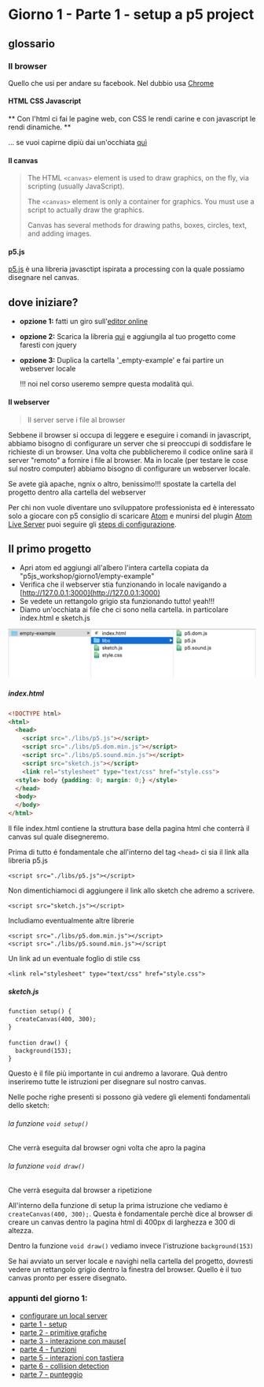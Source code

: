 # Giorno 1 - Parte 1 - setup a p5 project
## glossario

### Il browser
Quello che usi per andare su facebook. Nel dubbio usa [Chrome](https://www.google.com/chrome/browser/desktop/index.html?brand=CHBD&gclid=CjwKCAjw4IjKBRBrEiwAvnqkbZ6jCm1Ov575lIe20Uq7E7g-q94FqNN6DEiEOGVVnGcqu9GBxGRzDxoCIp8QAvD_BwE)

#### HTML CSS Javascript
** Con l'html ci fai le pagine web, con CSS le rendi carine e con javascript le rendi dinamiche.
**

... se vuoi capirne dipiù dai un'occhiata [quì](https://www.youtube.com/watch?v=URSH0QpxKo8&t=12s)


#### Il canvas
> The HTML `<canvas>` element is used to draw graphics, on the fly, via scripting (usually JavaScript).
>
> The `<canvas>` element is only a container for graphics. You must use a script to actually draw the graphics.
>
> Canvas has several methods for drawing paths, boxes, circles, text, and adding images.


#### p5.js
  [p5.js](https://p5js.org/) è una libreria javasctipt ispirata a processing con la quale possiamo disegnare nel canvas.

## dove iniziare?
- **opzione 1:**
fatti un giro sull'[editor online](https://alpha.editor.p5js.org/)

- **opzione 2:**
Scarica la libreria [qui](https://p5js.org/download/) e aggiungila al tuo progetto come faresti con jquery

- **opzione 3:**
Duplica la cartella '_empty-example' e fai partire un webserver locale

  !!! noi nel corso useremo sempre questa modalità quì.

#### Il webserver
> Il server serve i file al browser

Sebbene il browser si occupa di leggere e eseguire i comandi in javascript, abbiamo bisogno di configurare un server che si preoccupi di soddisfare le richieste di un browser.
Una volta che pubblicheremo il codice online sarà il server "remoto" a fornire i file al browser. Ma in locale (per testare le cose sul nostro computer) abbiamo bisogno di configurare un webserver locale.

Se avete già apache, ngnix o altro, benissimo!!! spostate la cartella del progetto dentro alla cartella del webserver

Per chi non vuole diventare uno sviluppatore professionista ed è interessato solo a giocare con p5 consiglio di scaricare [Atom](https://atom.io/) e munirsi del plugin [Atom Live Server](https://atom.io/packages/atom-live-server)
puoi seguire gli [steps di configurazione](https://lorenzoromagnoli.github.io/p5js_workshop/giorno1/setup_atom-live-server.html).

## Il primo progetto
- Apri atom ed aggiungi all'albero l'intera cartella copiata da "p5js_workshop/giorno1/empty-example"
- Verifica che il webserver stia funzionando in locale navigando a [http://127.0.0.1:3000](http://127.0.0.1:3000)
- Se vedete un rettangolo grigio sta funzionando tutto! yeah!!!
- Diamo un'occhiata ai file che ci sono nella cartella. in particolare index.html e sketch.js

![](https://raw.githubusercontent.com/lorenzoromagnoli/p5js_workshop/master/giorno1/tutorialIMG/folder_structure.png)

##### index.html

```html
<!DOCTYPE html>
<html>
  <head>
    <script src="./libs/p5.js"></script>
    <script src="./libs/p5.dom.min.js"></script>
    <script src="./libs/p5.sound.min.js"></script>
    <script src="sketch.js"></script>
    <link rel="stylesheet" type="text/css" href="style.css">
  <style> body {padding: 0; margin: 0;} </style>
  </head>
  <body>
  </body>
</html>

```
Il file index.html contiene la struttura base della pagina html che conterrà il canvas sul quale disegneremo.

Prima di tutto é fondamentale che all'interno del tag `<head>` ci sia il link alla libreria p5.js

```
<script src="./libs/p5.js"></script>
```

Non dimentichiamoci di aggiungere il link allo sketch che adremo a scrivere.

```
<script src="sketch.js"></script>
```

Includiamo eventualmente altre librerie

```
<script src="./libs/p5.dom.min.js"></script>
<script src="./libs/p5.sound.min.js"></script

```
Un link ad un eventuale foglio di stile css
```
<link rel="stylesheet" type="text/css" href="style.css">
```
##### sketch.js
```
function setup() {
  createCanvas(400, 300);
}

function draw() {
  background(153);
}
```
Questo è il file più importante in cui andremo a lavorare. Quà dentro inseriremo tutte le istruzioni per disegnare sul nostro canvas.

Nelle poche righe presenti si possono già vedere gli elementi fondamentali dello sketch:

###### la funzione `void setup()`
Che verrà eseguita dal browser ogni volta che apro la pagina

###### la funzione `void draw()`
Che verrà eseguita dal browser a ripetizione

All'interno della funzione di setup la prima istruzione che vediamo è `createCanvas(400, 300);`. Questa è fondamentale perchè dice al browser di creare un canvas dentro la pagina html di 400px di larghezza e 300 di altezza.

Dentro la funzione `void draw()` vediamo invece l'istruzione `background(153)`

Se hai avviato un server locale e navighi nella cartella del progetto, dovresti vedere un rettangolo grigio dentro la finestra del browser. Quello è il tuo canvas pronto per essere disegnato.

### appunti del giorno 1:
- [configurare un local server](https://lorenzoromagnoli.github.io/p5js_workshop/giorno1/setup_atom-live-server.html)
- [parte 1 - setup ](https://lorenzoromagnoli.github.io/p5js_workshop/giorno1/parte1-setup.html)
- [parte 2 - primitive grafiche](https://lorenzoromagnoli.github.io/p5js_workshop/giorno1/parte2-primitive-grafiche.html)
- [parte 3 - interazione con mause](https://lorenzoromagnoli.github.io/p5js_workshop/giorno1/parte3-interazioni_col_mouse.html)[
- [parte 4 - funzioni](https://lorenzoromagnoli.github.io/p5js_workshop/giorno1/parte4-funzioni.html)
- [parte 5 - interazioni con tastiera](https://lorenzoromagnoli.github.io/p5js_workshop/giorno1/parte5-interazioni-con-tastiera.html)
- [parte 6 - collision detection](https://lorenzoromagnoli.github.io/p5js_workshop/giorno1/parte6-collision-detection.html)
- [parte 7 - punteggio](punteggio)
